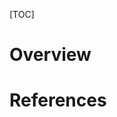 [TOC]

# Overview

# References

[pros-cons]: http://www.gossamer-threads.com/lists/gentoo/user/156658 "Gentoo Mailing list - LVM pros and cons"
